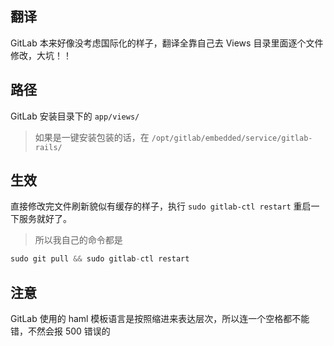 ## 翻译
GitLab 本来好像没考虑国际化的样子，翻译全靠自己去 Views 目录里面逐个文件修改，大坑！！

## 路径
GitLab 安装目录下的 `app/views/`
> 如果是一键安装包装的话，在 `/opt/gitlab/embedded/service/gitlab-rails/`

## 生效
直接修改完文件刷新貌似有缓存的样子，执行 `sudo gitlab-ctl restart` 重启一下服务就好了。
> 所以我自己的命令都是 
```php
sudo git pull && sudo gitlab-ctl restart
```

## 注意
GitLab 使用的 haml 模板语言是按照缩进来表达层次，所以连一个空格都不能错，不然会报 500 错误的